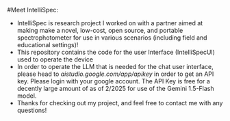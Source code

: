 #Meet IntelliSpec:
- IntelliSpec is research project I worked on with a partner aimed at making make a novel, low-cost, open source, and portable spectrophotometer for use in various scenarios (including field and educational settings)!
- This repository contains the code for the user Interface (IntelliSpecUI) used to operate the device
- In order to operate the LLM that is needed for the chat user interface, please head to *aistudio.google.com/app/apikey* in order to get an API key. Please login with your google account. The API Key is free for a decently large amount of as of 2/2025 for use of the Gemini 1.5-Flash model.
- Thanks for checking out my project, and feel free to contact me with any questions!
